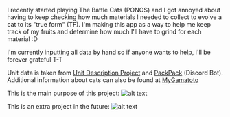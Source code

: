 I recently started playing The Battle Cats (PONOS) and I got annoyed about having to keep checking how much materials I needed to collect to evolve a cat to its "true form" (TF). I'm making this app as a way to help me keep track of my fruits and determine how much I'll have to grind for each material :D

I'm currently inputting all data by hand so if anyone wants to help, I'll be forever grateful T-T

Unit data is taken from [Unit Description Project](https://thanksfeanor.pythonanywhere.com/UDP) and [PackPack](https://discord.com/discovery/applications/779311078412255242) (Discord Bot). Additional information about cats can also be found at [MyGamatoto](https://mygamatoto.com/)

This is the main purpose of this project: 
![alt text](https://github.com/kchen1023/BattleCats-TF-Tracker/blob/main/IMG_0636.jpg?raw=true)

This is an extra project in the future:
![alt text](https://github.com/kchen1023/BattleCats-TF-Tracker/blob/main/IMG_0637.jpg?raw=true)
